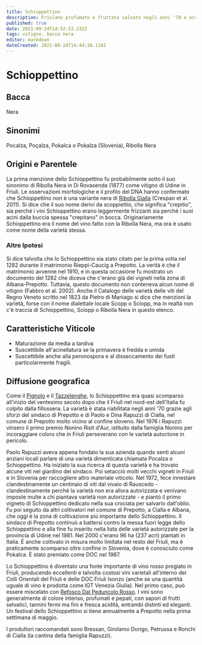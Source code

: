 ```yaml
---
title: Schioppettino
description: Friulano profumato e fruttato salvato negli anni '70 e ora fiorente.
published: true
date: 2021-09-24T14:52:53.232Z
tags: vitigno, bacca nera
editor: markdown
dateCreated: 2021-09-24T14:44:38.119Z
---
```


# Schioppettino

## Bacca
Nera

## Sinonimi
Pocalza, Poçalza, Pokalca o Pokalza (Slovenia), Ribolla Nera

## Origini e Parentele

La prima menzione dello Schioppettino fu probabilmente sotto il suo sinonimo di Ribolla Nera in Di Rovasenda (1877) come vitigno di Udine in Friuli. Le osservazioni morfologiche e il profilo del DNA hanno confermato che Schioppettino non è una variante nera di [Ribolla Gialla](/vitigni/Italia/bacca-bianca/ribolla-gialla) (Crespan et al. 2011). Si dice che il suo nome derivi da scoppiettio, che significa "crepitio", sia perché i vini Schioppettino erano leggermente frizzanti sia perché i suoi acini dalla buccia spessa "crepitano" in bocca. Originariamente Schioppettino era il nome del vino fatto con la Ribolla Nera, ma ora è usato come nome della varietà stessa.

### Altre Ipotesi

Si dice talvolta che lo Schioppettino sia stato citato per la prima volta nel 1282 durante il matrimonio Rieppi-Caucig a Prepotto. La verità è che il matrimonio avvenne nel 1910, e in questa occasione fu mostrato un documento del 1282 che diceva che c'erano già dei vigneti nella zona di Albana-Prepotto. Tuttavia, questo documento non conteneva alcun nome di vitigno (Fabbro et al. 2002). Anche il Catalogo delle varietà delle viti del Regno Veneto scritto nel 1823 da Pietro di Maniago si dice che menzioni la varietà, forse con il nome dialettale locale Scopp o Sciopp, ma in realtà non c'è traccia di Schioppettino, Sciopp o Ribolla Nera in questo elenco.

## Caratteristiche Viticole

- Maturazione da media a tardiva
- Suscettibile all'acinellatura se la primavera è fredda e umida
- Suscettibile anche alla peronospora e al disseccamento dei fusti particolarmente fragili.

## Diffusione geografica

Come il [Pignolo](/vitigni/Italia/bacca-bianca/pignolo) e il [Tazzelenghe](/vitigni/Italia/bacca-bianca/tazzelenghe), lo Schioppettino era quasi scomparso all'inizio del ventesimo secolo dopo che il Friuli nel nord-est dell'Italia fu colpito dalla fillossera. La varietà è stata riabilitata negli anni '70 grazie agli sforzi del sindaco di Prepotto e di Paolo e Dina Rapuzzi di Cialla, nel comune di Prepotto molto vicino al confine sloveno. Nel 1976 i Rapuzzi vinsero il primo premio Nonino Risit d'Aur, istituito dalla famiglia Nonino per incoraggiare coloro che in Friuli perseverano con le varietà autoctone in pericolo.

Paolo Rapuzzi aveva appena fondato la sua azienda quando sentì alcuni anziani locali parlare di una varietà dimenticata chiamata Pocalza o Schioppettino. Ha iniziato la sua ricerca di questa varietà e ha trovato alcune viti nel giardino del sindaco. Poi setacciò molti vecchi vigneti in Friuli e in Slovenia per raccogliere altro materiale viticolo. Nel 1972, fece innestare clandestinamente un centinaio di viti dal vivaio di Rauscedo - clandestinamente perché la varietà non era allora autorizzata e venivano imposte multe a chi piantava varietà non autorizzate - e piantò il primo vigneto di Schioppettino dedicato nella sua crociata per salvarlo dall'oblio. Fu poi seguito da altri coltivatori nel comune di Prepotto, a Cialla e Albana, che oggi è la zona di coltivazione più importante dello Schioppettino. Il sindaco di Prepotto continuò a battersi contro la messa fuori legge dello Schioppettino e alla fine fu inserito nella lista delle varietà autorizzate per la provincia di Udine nel 1981. Nel 2000 c'erano 96 ha (237 acri) piantati in Italia. È anche coltivato in misura molto limitata nel resto del Friuli, ma è praticamente scomparso oltre confine in Slovenia, dove è conosciuto come Pokalca. È stato premiato come DOC nel 1987.

Lo Schioppettino è diventato una fonte importante di vino rosso pregiato in Friuli, producendo eccellenti e talvolta costosi vini varietali all'interno dei Colli Orientali del Friuli e delle DOC Friuli Isonzo (anche se una quantità uguale di vino è prodotta come IGT Venezia Giulia). Nel primo caso, può essere miscelato con [Refosco Dal Peduncolo Rosso](/vitigni/Italia/bacca-nera/refosco-dal-peduncolo-rosso). I vini sono generalmente di colore intenso, profumati e pepati, con sapori di frutti selvatici, tannini fermi ma fini e fresca acidità, entrambi distinti ed eleganti. Un festival dello Schioppettino si tiene annualmente a Prepotto nella prima settimana di maggio.

I produttori raccomandati sono Bressan, Girolamo Dorigo, Petrussa e Ronchi di Cialla (la cantina della famiglia Rapuzzi).
